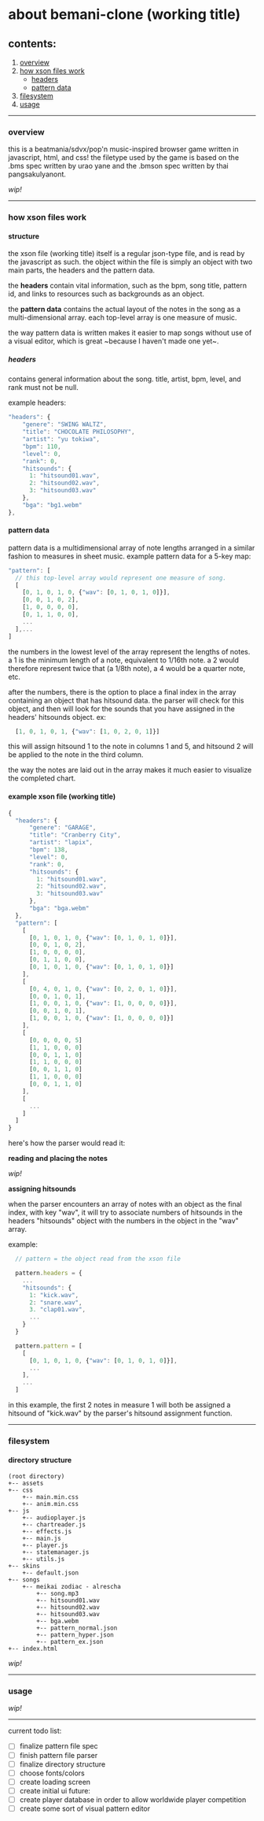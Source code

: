 # about bemani-clone (working title)

## contents:

  1. [overview](#overview)
  1. [how xson files work](#how-xson-files-work)
     - [headers](#headers)
     - [pattern data](#pattern-data)
  1. [filesystem](#filesystem)
  1. [usage](#usage)

***

### overview

this is a beatmania/sdvx/pop'n music-inspired browser game written in javascript, html, and css! the filetype used by the game is based on the .bms spec written by urao yane and the .bmson spec written by thai pangsakulyanont.

*wip!*

***

### how xson files work

#### structure

the xson file (working title) itself is a regular json-type file, and is read by the javascript as such. the object within the file is simply an object with two main parts, the headers and the pattern data.

the **headers** contain vital information, such as the bpm, song title, pattern id, and links to resources such as backgrounds as an object.

the **pattern data** contains the actual layout of the notes in the song as a multi-dimensional array. each top-level array is one measure of music.

the way pattern data is written makes it easier to map songs without use of a visual editor, which is great ~because I haven't made one yet~.

##### headers

contains general information about the song. title, artist, bpm, level, and rank must not be null.

example headers:

```javascript
"headers": {
    "genere": "SWING WALTZ",
    "title": "CHOCOLATE PHILOSOPHY",
    "artist": "yu tokiwa",
    "bpm": 110,
    "level": 0,
    "rank": 0,
    "hitsounds": {
      1: "hitsound01.wav",
      2: "hitsound02.wav",
      3: "hitsound03.wav"
    },
    "bga": "bg1.webm"
},
```

#### pattern data

pattern data is a multidimensional array of note lengths arranged in a similar fashion to measures in sheet music.
example pattern data for a 5-key map:

```javascript
"pattern": [
  // this top-level array would represent one measure of song.
  [
    [0, 1, 0, 1, 0, {"wav": [0, 1, 0, 1, 0]}],
    [0, 0, 1, 0, 2],
    [1, 0, 0, 0, 0],
    [0, 1, 1, 0, 0],
    ...
  ],...
]
```

the numbers in the lowest level of the array represent the lengths of notes. a 1 is the minimum length of a note, equivalent to 1/16th note. a 2 would therefore represent twice that (a 1/8th note), a 4 would be a quarter note, etc.

after the numbers, there is the option to place a final index in the array containing an object that has hitsound data. the parser will check for this object, and then will look for the sounds that you have assigned in the headers' hitsounds object. ex:

```javascript
  [1, 0, 1, 0, 1, {"wav": [1, 0, 2, 0, 1]}]
```
this will assign hitsound 1 to the note in columns 1 and 5, and hitsound 2 will be applied to the note in the third column.

the way the notes are laid out in the array makes it much easier to visualize the completed chart.

#### example xson file (working title)

```javascript
{
  "headers": {
      "genere": "GARAGE",
      "title": "Cranberry City",
      "artist": "lapix",
      "bpm": 138,
      "level": 0,
      "rank": 0,
      "hitsounds": {
        1: "hitsound01.wav",
        2: "hitsound02.wav",
        3: "hitsound03.wav"
      },
      "bga": "bga.webm"
  },
  "pattern": [
    [
      [0, 1, 0, 1, 0, {"wav": [0, 1, 0, 1, 0]}],
      [0, 0, 1, 0, 2],
      [1, 0, 0, 0, 0],
      [0, 1, 1, 0, 0],
      [0, 1, 0, 1, 0, {"wav": [0, 1, 0, 1, 0]}]
    ],
    [
      [0, 4, 0, 1, 0, {"wav": [0, 2, 0, 1, 0]}],
      [0, 0, 1, 0, 1],
      [1, 0, 0, 1, 0, {"wav": [1, 0, 0, 0, 0]}],
      [0, 0, 1, 0, 1],
      [1, 0, 0, 1, 0, {"wav": [1, 0, 0, 0, 0]}]
    ],
    [
      [0, 0, 0, 0, 5]
      [1, 1, 0, 0, 0]
      [0, 0, 1, 1, 0]
      [1, 1, 0, 0, 0]
      [0, 0, 1, 1, 0]
      [1, 1, 0, 0, 0]
      [0, 0, 1, 1, 0]
    ],
    [
      ...
    ]
  ]
}
```

here's how the parser would read it:

**reading and placing the notes**

*wip!*

**assigning hitsounds**

when the parser encounters an array of notes with an object as the final index, with key "wav", it will try to associate numbers of hitsounds in the headers "hitsounds" object with the numbers in the object in the "wav" array.

example:

```javascript
  // pattern = the object read from the xson file

  pattern.headers = {
    ...
    "hitsounds": {
      1: "kick.wav",
      2: "snare.wav",
      3. "clap01.wav",
      ...
    }
  }

  pattern.pattern = [
    [
      [0, 1, 0, 1, 0, {"wav": [0, 1, 0, 1, 0]}],
      ...
    ],
    ...
  ]

```

in this example, the first 2 notes in measure 1 will both be assigned a hitsound of "kick.wav" by the parser's hitsound assignment function.

***

### filesystem

#### directory structure

```
(root directory)
+-- assets
+-- css
    +-- main.min.css
    +-- anim.min.css
+-- js
    +-- audioplayer.js
    +-- chartreader.js
    +-- effects.js
    +-- main.js
    +-- player.js
    +-- statemanager.js
    +-- utils.js
+-- skins
    +-- default.json
+-- songs
    +-- meikai zodiac - alrescha
        +-- song.mp3
        +-- hitsound01.wav
        +-- hitsound02.wav
        +-- hitsound03.wav
        +-- bga.webm
        +-- pattern_normal.json
        +-- pattern_hyper.json
        +-- pattern_ex.json
+-- index.html
```

*wip!*

***

### usage

*wip!*

***

current todo list:
- [ ] finalize pattern file spec
- [ ] finish pattern file parser
- [ ] finalize directory structure
- [ ] choose fonts/colors
- [ ] create loading screen
- [ ] create initial ui
future:
- [ ] create player database in order to allow worldwide player competition
- [ ] create some sort of visual pattern editor
